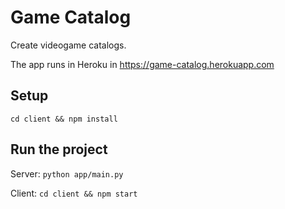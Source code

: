# Game Catalog

Create videogame catalogs.

The app runs in Heroku in https://game-catalog.herokuapp.com

## Setup

`cd client && npm install`

## Run the project

Server: `python app/main.py`

Client: `cd client && npm start`
